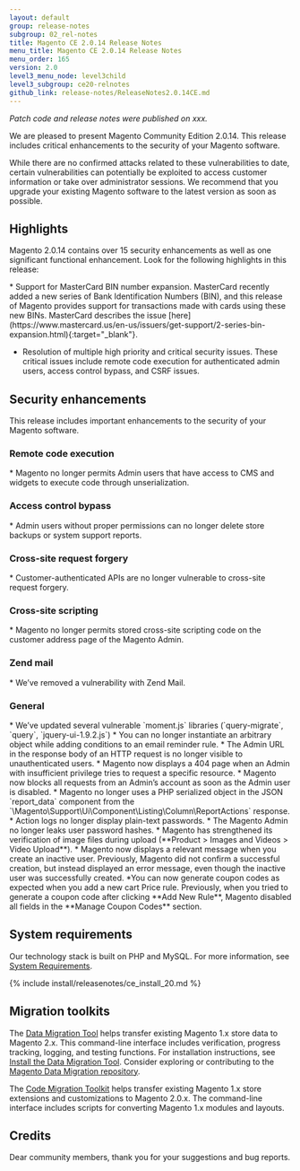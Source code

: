 ```yaml
---
layout: default
group: release-notes
subgroup: 02_rel-notes
title: Magento CE 2.0.14 Release Notes
menu_title: Magento CE 2.0.14 Release Notes
menu_order: 165
version: 2.0
level3_menu_node: level3child
level3_subgroup: ce20-relnotes 
github_link: release-notes/ReleaseNotes2.0.14CE.md
---
```


*Patch code and release notes were published on xxx.* 


We are pleased to present Magento Community Edition 2.0.14. This release includes critical enhancements to the security of your Magento software.


<div class="bs-callout bs-callout-warning" markdown="1">
 While there are no confirmed attacks related to these vulnerabilities to date, certain vulnerabilities can potentially be exploited to access customer information or take over administrator sessions. We recommend that you upgrade your existing Magento software to the latest version as soon as possible.
 </div>


## Highlights

Magento 2.0.14 contains over 15 security enhancements as well as one significant functional enhancement. Look for the following highlights in this release:

<!--- 68868 -->* Support for MasterCard BIN number expansion. MasterCard recently added a new series of Bank Identification Numbers (BIN), and this release of Magento provides support for transactions made with cards using these new BINs. MasterCard describes the issue [here](https://www.mastercard.us/en-us/issuers/get-support/2-series-bin-expansion.html){:target="_blank"}.

* Resolution of multiple high priority and critical security issues. These critical issues include remote code execution for authenticated admin users, access control bypass, and CSRF issues.



## Security enhancements

This release includes important enhancements to the security of your Magento software. 


### Remote code execution
<!--- 63863 -->* Magento no longer permits Admin users that have access to CMS and widgets to execute code through unserialization.


### Access control bypass
<!--- 63868 -->* Admin users without proper permissions can no longer delete store backups or system support reports. 


### Cross-site request forgery
<!--- 63865 -->* Customer-authenticated APIs are no longer vulnerable to cross-site request forgery.


### Cross-site scripting

<!--- 63518 -->* Magento no longer permits stored cross-site scripting code on the customer address page of the Magento Admin.


### Zend mail

<!--- 63633 -->* We’ve removed a vulnerability with Zend Mail.

### General

<!--- 63681, 64051 -->* We’ve updated several vulnerable `moment.js` libraries (`query-migrate`, `query`, `jquery-ui-1.9.2.js`)


<!--- 63880 -->* You can no longer instantiate an arbitrary object while adding conditions to an email reminder rule. 

<!--- 63878 -->* The Admin URL in the response body of an HTTP request is no longer visible to unauthenticated users. 

<!--- 63876 -->* Magento now displays a 404 page when an Admin with insufficient privilege tries to request a specific resource.

<!--- 63528 -->* Magento now blocks all requests from an Admin’s account as soon as the Admin user is disabled.

<!--- 62314 -->* Magento no longer uses a PHP serialized object in the JSON `report_data` component from the `\Magento\Support\Ui\Component\Listing\Column\ReportActions` response.

<!--- 61016 -->* Action logs no longer display plain-text passwords.

<!--- 59096 -->* The Magento Admin no longer leaks user password hashes.

<!--- 67449 -->* Magento has strengthened its verification of image files during upload (**Product > Images and Videos > Video Upload**).

<!--- 66972 -->* Magento now displays a relevant message when you create an inactive user.  Previously, Magento did not confirm a successful creation, but instead displayed an error message, even though the inactive user was successfully created.


<!--- 66116 -->*You can now generate coupon codes as expected when you add a new cart Price rule. Previously, when you tried to generate a coupon code after clicking **Add New Rule**, Magento disabled all fields in the **Manage Coupon Codes** section.



<!--- INTERNAL ONLY -->
<!--- 66916, 66633, 66631, 66605, 66598, 66597, 66594, 66593, 66591, 66590, 66451, 66405, 66326, 65493, 65054, 64877, 64584, 66491, 66496, 66498, 66542-->

<!--- DUPLICATE -->
<!--- 65056, 65065 -->


<!--- WON'T FIX -->
<!---  65057 -->


<!--- CANNOT REPRODUCE -->
<!---  66592, 66466, 66507 -->



## System requirements
Our technology stack is built on PHP and MySQL. For more information, see
<a href="{{ page.baseurl }}install-gde/system-requirements.html" target="_blank">System Requirements</a>.

{% include install/releasenotes/ce_install_20.md %}


## Migration toolkits
The <a href="{{ page.baseurl }}migration/migration-migrate.html" target="_blank">Data Migration Tool</a> helps transfer existing Magento 1.x store data to Magento 2.x. This command-line interface includes verification, progress tracking, logging, and testing functions. For installation instructions, see  <a href="{{ page.baseurl }}migration/migration-tool-install.html" target="_blank">Install the Data Migration Tool</a>. Consider exploring or contributing to the <a href="https://github.com/magento/data-migration-tool" target="_blank"> Magento Data Migration repository</a>.

The <a href="https://github.com/magento/code-migration" target="_blank">Code Migration Toolkit</a> helps transfer existing Magento 1.x store extensions and customizations to Magento 2.0.x. The command-line interface includes scripts for converting Magento 1.x modules and layouts.

## Credits

Dear community members, thank you for your suggestions and bug reports.
